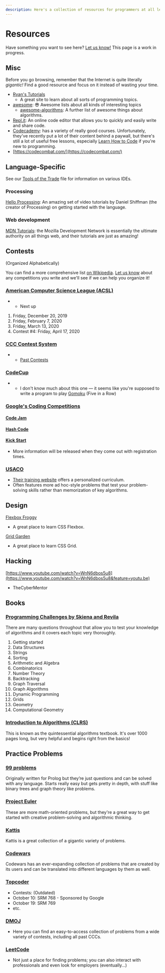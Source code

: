 ```yaml
---
description: Here's a collection of resources for programmers at all levels.
---
```


# Resources

Have something you want to see here? [Let us know!](mailto:a.cai6@share.epsb.ca) This page is a work in progress.

## Misc

Before you go browsing, remember that the Internet is quite literally _gigantic!_ Find a good resource and focus on it instead of wasting your time.

* [Ryan's Tutorials](https://ryanstutorials.net/)
  * A great site to learn about all sorts of programming topics.
* [awesome](https://github.com/sindresorhus/awesome): 😎 Awesome lists about all kinds of interesting topics
  * [awesome-algorithms](https://github.com/tayllan/awesome-algorithms): A further list of awesome things about algorithms.
* [Repl.it](https://repl.it/): An online code editor that allows you to quickly and easily write and share code.
* [Codecademy](https://www.codecademy.com/): has a variety of really good courses. Unfortunately, they've recently put a lot of their content behind a paywall, but there's still a lot of useful free lessons, especially [Learn How to Code](https://www.codecademy.com/learn/learn-how-to-code) if you're new to programming.
* [https://codecombat.com/](https://codecombat.com/)

## Language-Specific

See our [Tools of the Trade](https://docs.google.com/document/d/10lPVhpyD0kqjodi21XNZE314M5Xc3TOms6DYMfglyEI/edit?usp=sharing) file for information on various IDEs.

### Processing

[Hello Processing](https://hello.processing.org/): An amazing set of video tutorials by Daniel Shiffman \(the creator of Processing\) on getting started with the language.

### Web development

[MDN Tutorials](https://developer.mozilla.org/en-US/docs/Web/Tutorials): the Mozilla Development Network is essentially the ultimate authority on all things web, and their tutorials are just as amazing!

## Contests

\(Organized Alphabetically\)

You can find a more comprehensive list [on Wikipedia](https://en.wikipedia.org/wiki/Competitive_programming). [Let us know](mailto:a.cai6@share.epsb.ca) about any competitions you write and we'll see if we can help you organize it!

### [American Computer Science League \(ACSL\)](https://www.acsl.org/)

* * Next up

1. Friday, December 20, 2019​
2. Friday, February 7, 2020
3. Friday, March 13, 2020
4. Contest \#4: Friday, April 17, 2020

### [CCC Contest System](https://cccgrader.com/)

* * [Past Contests](https://cemc.uwaterloo.ca/contests/past_contests.html#ccc)

### [CodeCup](https://www.codecup.nl/intro.php)

* * I don't know much about this one — it seems like you're supposed to write a program to play [Gomoku](https://en.wikipedia.org/wiki/Gomoku) \(Five in a Row\)

### [Google's Coding Competitions](https://codingcompetitions.withgoogle.com/)

#### [Code Jam](https://codingcompetitions.withgoogle.com/codejam)

#### [Hash Code](https://codingcompetitions.withgoogle.com/hashcode)

#### [Kick Start](https://codingcompetitions.withgoogle.com/kickstart)

* More information will be released when they come out with registration times.

### [USACO](http://www.usaco.org/index.php?page=instructions)

* [Their training website](https://train.usaco.org/usacogate) offers a personalized curriculum.
* Often features more ad hoc-style problems that test your problem-solving skills rather than memorization of key algorithms.

## Design

[Flexbox Froggy](https://flexboxfroggy.com/)

* A great place to learn CSS Flexbox.

[Grid Garden](https://cssgridgarden.com/)

* A great place to learn CSS Grid.

## Hacking

[https://www.youtube.com/watch?v=WnN6dbos5u8](https://www.youtube.com/watch?v=WnN6dbos5u8&feature=youtu.be)

* TheCyberMentor

## Books

### [Programming Challenges by Skiena and Revila](http://acm.cs.buap.mx/downloads/Programming_Challenges.pdf)

There are many questions throughout that allow you to test your knowledge of algorithms and it covers each topic very thoroughly.

1. Getting started
2. Data Structures
3. Strings
4. Sorting
5. Arithmetic and Algebra
6. Combinatorics
7. Number Theory
8. Backtracking
9. Graph Traversal
10. Graph Algorithms
11. Dynamic Programming
12. Grids
13. Geometry
14. Computational Geometry

### [Introduction to Algorithms \(CLRS\)](https://ms.sapientia.ro/~kasa/Algorithms_3rd.pdf)

This is known as the quintessential algorithms textbook. It's over 1000 pages long, but very helpful and begins right from the basics!

## Practice Problems

### [99 problems](http://www.ic.unicamp.br/~meidanis/courses/mc336/2009s2/prolog/problemas/)

Originally written for Prolog but they’re just questions and can be solved with any language. Starts really easy but gets pretty in depth, with stuff like binary trees and graph theory like problems.

### [Project Euler](https://projecteuler.net/)

These are more math-oriented problems, but they're a great way to get started with creative problem-solving and algorithmic thinking.

### [Kattis](https://open.kattis.com/)

Kattis is a great collection of a gigantic variety of problems.

### [Codewars](https://www.codewars.com/)

Codewars has an ever-expanding collection of problems that are created by its users and can be translated into different languages by them as well.

### [Topcoder](https://www.topcoder.com/community/competitive-programming/)

* Contests: \(Outdated\)
* October 10: SRM 768 - Sponsored by Google
* October 19: SRM 769
* etc.

### [DMOJ](https://dmoj.ca/)

* Here you can find an easy-to-access collection of problems from a wide variety of contests, including all past CCCs.

### [LeetCode](https://leetcode.com/)

* Not just a place for finding problems; you can also interact with professionals and even look for employers \(eventually…\)

